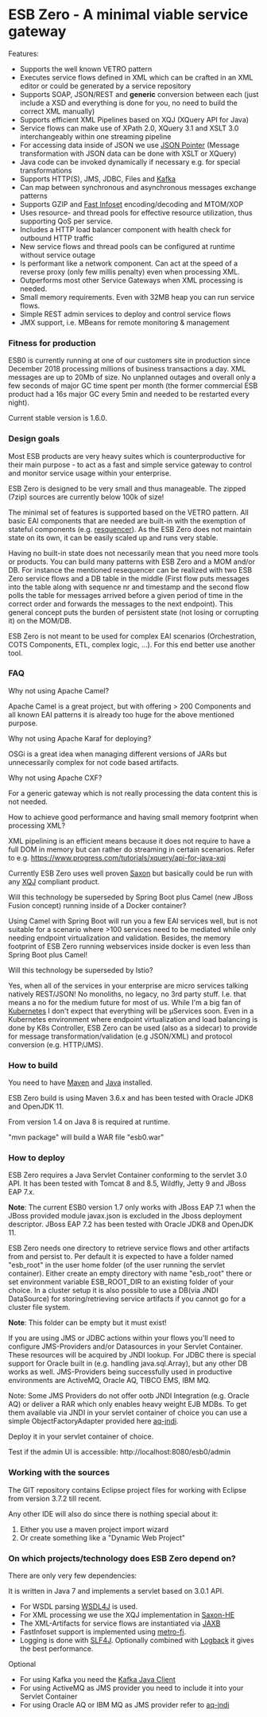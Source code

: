 # ESB Zero - A minimal viable service gateway

Features:
- Supports the well known VETRO pattern
- Executes service flows defined in XML which can be crafted in an XML editor or could be generated by a service repository
- Supports SOAP, JSON/REST and **generic** conversion between each (just include a XSD and everything is done for you, no need to build the correct XML manually)
- Supports efficient XML Pipelines based on XQJ (XQuery API for Java)
- Service flows can make use of XPath 2.0, XQuery 3.1 and XSLT 3.0 interchangeably within one streaming pipeline
- For accessing data inside of JSON we use [JSON Pointer](https://tools.ietf.org/html/rfc6901) (Message transformation with JSON data can be done with XSLT or XQuery)
- Java code can be invoked dynamically if necessary e.g. for special transformations
- Supports HTTP(S), JMS, JDBC, Files and [Kafka](https://kafka.apache.org/)
- Can map between synchronous and asynchronous messages exchange patterns
- Supports GZIP and [Fast Infoset](https://en.wikipedia.org/wiki/Fast_Infoset) encoding/decoding and MTOM/XOP
- Uses resource- and thread pools for effective resource utilization, thus supporting QoS per service.
- Includes a HTTP load balancer component with health check for outbound HTTP traffic
- New service flows and thread pools can be configured at runtime without service outage
- Is performant like a network component. Can act at the speed of a reverse proxy (only few millis penalty) even when processing XML.
- Outperforms most other Service Gateways when XML processing is needed.
- Small memory requirements. Even with 32MB heap you can run service flows. 
- Simple REST admin services to deploy and control service flows
- JMX support, i.e. MBeans for remote monitoring & management

### Fitness for production ###

ESB0 is currently running at one of our customers site in production since December 2018 processing millions of business transactions a day. XML messages are up to 20Mb of size. No unplanned outages and overall only a few seconds of major GC time spent per month (the former commercial ESB product had a 16s major GC every 5min and needed to be restarted every night).

Current stable version is 1.6.0.

### Design goals ###

Most ESB products are very heavy suites which is counterproductive for their main purpose - to act as a fast and simple service gateway to control and monitor service usage within your enterprise.

ESB Zero is designed to be very small and thus manageable. The zipped (7zip) sources are currently below 100k of size!

The minimal set of features is supported based on the VETRO pattern. All basic EAI components that are needed are built-in with the exemption of stateful components (e.g. [resquencer](https://www.enterpriseintegrationpatterns.com/patterns/messaging/Resequencer.html)). As the ESB Zero does not maintain state on its own, it can be easily scaled up and runs very stable.

Having no built-in state does not necessarily mean that you need more tools or products. You can build many patterns with ESB Zero and a MOM and/or DB. For instance the mentioned resequencer can be realized with two ESB Zero service flows and a DB table in the middle (First flow puts messages into the table along with sequence nr and timestamp and the second flow polls the table for messages arrived before a given period of time in the correct order and forwards the messages to the next endpoint).
This general concept puts the burden of persistent state (not losing or corrupting it) on the MOM/DB.

ESB Zero is not meant to be used for complex EAI scenarios (Orchestration, COTS Components, ETL, complex logic, ...). For this end better use another tool.

### FAQ ###

Why not using Apache Camel?

Apache Camel is a great project, but with offering > 200 Components and all known EAI patterns it is already too huge for the above mentioned purpose.

Why not using Apache Karaf for deploying?

OSGi is a great idea when managing different versions of JARs but unnecessarily complex for not code based artifacts.

Why not using Apache CXF?

For a generic gateway which is not really processing the data content this is not needed.

How to achieve good performance and having small memory footprint when processing XML?

XML pipelining is an efficient means because it does not require to have a full DOM in memory but can rather do streaming in certain scenarios. Refer to e.g. https://www.progress.com/tutorials/xquery/api-for-java-xqj

Currently ESB Zero uses well proven [Saxon](http://saxon.sourceforge.net/) but basically could be run with any [XQJ](http://xqj.net/) compliant product.

Will this technology be superseded by Spring Boot plus Camel (new JBoss Fusion concept) running inside of a Docker container?

Using Camel with Spring Boot will run you a few EAI services well, but is not suitable for a scenario where >100 services need to be mediated while only needing endpoint virtualization and validation.
Besides, the memory footprint of ESB Zero running webservices inside docker is even less than Spring Boot plus Camel!

Will this technology be superseded by Istio?

Yes, when all of the services in your enterprise are micro services talking natively REST/JSON! No monoliths, no legacy, no 3rd party stuff. I.e. that means a no for the medium future for most of us. While I'm a big fan of [Kubernetes](https://kubernetes.io/) I don't expect that everything will be µServices soon.
Even in a Kubernetes environment where endpoint virtualization and load balancing is done by K8s Controller, ESB Zero can be used (also as a sidecar) to provide for message transformation/validation (e.g JSON/XML) and protocol conversion (e.g. HTTP/JMS).

### How to build ###

You need to have [Maven](http://maven.apache.org/) and [Java](http://www.oracle.com/technetwork/java/javase/downloads/index.html) installed.

ESB Zero build is using Maven 3.6.x and has been tested with Oracle JDK8 and OpenJDK 11.

From version 1.4 on Java 8 is required at runtime.

"mvn package" will build a WAR file "esb0.war"

### How to deploy ###

ESB Zero requires a Java Servlet Container conforming to the servlet 3.0 API. 
It has been tested with Tomcat 8 and 8.5, Wildfly, Jetty 9 and JBoss EAP 7.x.

__Note__: The current ESB0 version 1.7 only works with JBoss EAP 7.1 when the JBoss provided module javax.json is excluded in the Jboss deployment descriptor.
JBoss EAP 7.2 has been tested with Oracle JDK8 and OpenJDK 11.

ESB Zero needs one directory to retrieve service flows and other artifacts from and persist to.
Per default it is expected to have a folder named "esb_root" in the user home folder (of the user running the servlet container).
Either create an empty directory with name "esb_root" there or set environment variable ESB_ROOT_DIR to an existing folder of your choice.
In a cluster setup it is also possible to use a DB(via JNDI DataSource) for storing/retrieving service artifacts if you cannot go for a cluster file system.

__Note__: This folder can be empty but it must exist!

If you are using JMS or JDBC actions within your flows you'll need to configure JMS-Providers and/or Datasources in your Servlet Container. These resources will be acquired by JNDI lookup.
For JDBC there is special support for Oracle built in (e.g. handling java.sql.Array), but any other DB works as well.
JMS-Providers being successfully used in productive environments are ActiveMQ, Oracle AQ, TIBCO EMS, IBM MQ.

Note: Some JMS Providers do not offer ootb JNDI Integration (e.g. Oracle AQ) or deliver a RAR which only enables heavy weight EJB MDBs.
To get them available via JNDI in your servlet container of choice you can use a simple ObjectFactoryAdapter provided here [aq-jndi](https://github.com/karalus/aq-jndi).

Deploy it in your servlet container of choice.

Test if the admin UI is accessible: http://localhost:8080/esb0/admin

### Working with the sources ###

The GIT repository contains Eclipse project files for working with Eclipse from version 3.7.2 till recent.

Any other IDE will also do since there is nothing special about it:
1) Either you use a maven project import wizard
2) Or create something like a "Dynamic Web Project"

### On which projects/technology does ESB Zero depend on? ###
There are only very few dependencies:

It is written in Java 7 and implements a servlet based on 3.0.1 API.

- For WSDL parsing [WSDL4J](https://sourceforge.net/projects/wsdl4j/) is used.
- For XML processing we use the XQJ implementation in [Saxon-HE](https://sourceforge.net/projects/saxon/files/Saxon-HE/)
- The XML-Artifacts for service flows are instantiated via [JAXB](https://javaee.github.io/jaxb-v2/)
- FastInfoset support is implemented using [metro-fi](https://github.com/javaee/metro-fi).
- Logging is done with [SLF4J](https://www.slf4j.org/). Optionally combined with [Logback](https://logback.qos.ch/) it gives the best performance.

Optional
- For using Kafka you need the [Kafka Java Client](https://cwiki.apache.org/confluence/display/KAFKA/Clients)
- For using ActiveMQ as JMS provider you need to include it into your Servlet Container
- For using Oracle AQ or IBM MQ as JMS provider refer to [aq-jndi](https://github.com/karalus/aq-jndi)

